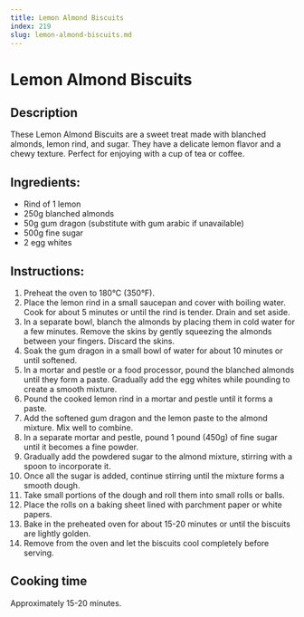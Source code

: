```yaml
---
title: Lemon Almond Biscuits
index: 219
slug: lemon-almond-biscuits.md
---
```


# Lemon Almond Biscuits

## Description
These Lemon Almond Biscuits are a sweet treat made with blanched almonds, lemon rind, and sugar. They have a delicate lemon flavor and a chewy texture. Perfect for enjoying with a cup of tea or coffee.

## Ingredients:
- Rind of 1 lemon
- 250g blanched almonds
- 50g gum dragon (substitute with gum arabic if unavailable)
- 500g fine sugar
- 2 egg whites

## Instructions:
1. Preheat the oven to 180°C (350°F).
2. Place the lemon rind in a small saucepan and cover with boiling water. Cook for about 5 minutes or until the rind is tender. Drain and set aside.
3. In a separate bowl, blanch the almonds by placing them in cold water for a few minutes. Remove the skins by gently squeezing the almonds between your fingers. Discard the skins.
4. Soak the gum dragon in a small bowl of water for about 10 minutes or until softened.
5. In a mortar and pestle or a food processor, pound the blanched almonds until they form a paste. Gradually add the egg whites while pounding to create a smooth mixture.
6. Pound the cooked lemon rind in a mortar and pestle until it forms a paste.
7. Add the softened gum dragon and the lemon paste to the almond mixture. Mix well to combine.
8. In a separate mortar and pestle, pound 1 pound (450g) of fine sugar until it becomes a fine powder.
9. Gradually add the powdered sugar to the almond mixture, stirring with a spoon to incorporate it.
10. Once all the sugar is added, continue stirring until the mixture forms a smooth dough.
11. Take small portions of the dough and roll them into small rolls or balls.
12. Place the rolls on a baking sheet lined with parchment paper or white papers.
13. Bake in the preheated oven for about 15-20 minutes or until the biscuits are lightly golden.
14. Remove from the oven and let the biscuits cool completely before serving.

## Cooking time
Approximately 15-20 minutes.